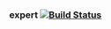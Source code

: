 ### expert   [![Build Status](https://travis-ci.com/AtlasOfLivingAustralia/expert.svg?branch=develop)](https://travis-ci.com/AtlasOfLivingAustralia/expert)
